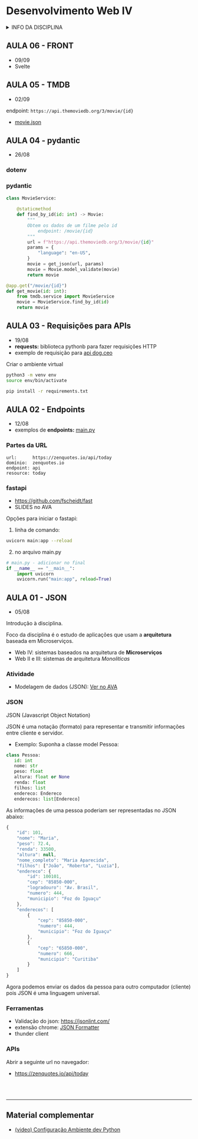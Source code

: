 # Desenvolvimento Web IV

<details>
<summary>INFO DA DISCIPLINA</summary>

- **[AVA](https://ava.ifpr.edu.br/course/view.php?id=14063)**
- Curso: TADS
- Período: 4°
- Horário: terça, 19:00 às 22:20 (Lab 2)
- Período letivo: **2025/2**
- Aulas: 05/08/25 à dez/25
- **[Repositório](https://github.com/fscheidt/web4)**

</details>

## AULA 06 - FRONT
- 09/09
- Svelte

## AULA 05 - TMDB
- 02/09

endpoint: `https://api.themoviedb.org/3/movie/{id}`
- [movie.json](/data/movie.json)

## AULA 04 - pydantic
- 26/08

### dotenv

### pydantic

```python
class MovieService:
    
    @staticmethod
    def find_by_id(id: int) -> Movie:
        """ 
        Obtem os dados de um filme pelo id 
            endpoint: /movie/{id}
        """
        url = f"https://api.themoviedb.org/3/movie/{id}"
        params = {
            "language": "en-US",
        }
        movie = get_json(url, params)
        movie = Movie.model_validate(movie)
        return movie
```

```python
@app.get("/movie/{id}")
def get_movie(id: int):
    from tmdb.service import MovieService
    movie = MovieService.find_by_id(id)
    return movie
```


## AULA 03 - Requisições para APIs
- 19/08
- **requests:** biblioteca pythonb para fazer requisições HTTP
- exemplo de requisição para [api dog.ceo](aulas/aula3-requests/dogs.py)


Criar o ambiente virtual

```bash
python3 -m venv env
source env/bin/activate

pip install -r requirements.txt
```


## AULA 02 - Endpoints

- 12/08
- exemplos de **endpoints:** [main.py](aulas/aula2-endpoints/main.py)


### Partes da URL

```
url:      https://zenquotes.io/api/today
domínio:  zenquotes.io
endpoint: api
resource: today
```

### fastapi

- https://github.com/fscheidt/fast
- SLIDES no AVA

Opções para iniciar o fastapi:

1) linha de comando:

```bash
uvicorn main:app --reload
```

2) no arquivo main.py

```python
# main.py - adicionar no final
if __name__ == "__main__":
    import uvicorn
    uvicorn.run("main:app", reload=True)
```

## AULA 01 - JSON
- 05/08

Introdução à disciplina.

Foco da disciplina é o estudo de aplicações que usam a **arquitetura** baseada em Microserviços.

- Web IV: sistemas baseados na arquitetura de **Microserviços** 
- Web II e III: sistemas de arquitetura *Monolíticas*

### Atividade

- Modelagem de dados (JSON): [Ver no AVA](https://ava.ifpr.edu.br/course/view.php?id=14063)


### JSON

JSON (Javascript Object Notation)

JSON é uma notação (formato) para representar e transmitir informações entre cliente e servidor. 

- Exemplo: Suponha a classe model Pessoa:


```python
class Pessoa:
   id: int
   nome: str
   peso: float
   altura: float or None
   renda: float
   filhos: list
   endereco: Endereco
   enderecos: list[Endereco]
```

As informações de uma pessoa poderiam ser representadas no JSON abaixo:

```js
{
    "id": 101,
    "nome": "Maria",
    "peso": 72.4,
    "renda": 33500,
    "altura": null,
    "nome_completo": "Maria Aparecida",
    "filhos": ["João", "Roberta", "Luzia"],
    "endereco": {
        "id": 100101,
        "cep": "85850-000",
        "logradouro": "Av. Brasil",
        "numero": 444,
        "municipio": "Foz do Iguaçu"
    },
    "enderecos": [
        {
            "cep": "85850-000",
            "numero": 444,
            "municipio": "Foz do Iguaçu"
        },
        {
            "cep": "65850-000",
            "numero": 666,
            "municipio": "Curitiba"
        }
    ]
}

```

Agora podemos enviar os dados da pessoa para outro computador (cliente) pois JSON é uma linguagem universal.

### Ferramentas

- Validação do json: https://jsonlint.com/
- extensão chrome: [JSON Formatter](https://chromewebstore.google.com/detail/json-formatter/bcjindcccaagfpapjjmafapmmgkkhgoa)
- thunder client


### APIs

Abrir a seguinte url no navegador: 
- https://zenquotes.io/api/today




<br>
<br>

---

## Material complementar
- [(video) Configuração Ambiente dev Python](https://youtu.be/rqIrIfuyRmc)

